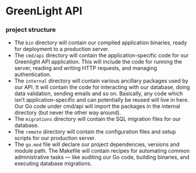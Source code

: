 # GreenLight API

### project structure
- The `bin` directory will contain our compiled application binaries, ready for deployment
to a production server.
- The `cmd/api` directory will contain the application-specific code for our Greenlight API
application. This will include the code for running the server, reading and writing HTTP
requests, and managing authentication.
- The `internal` directory will contain various ancillary packages used by our API. It will
contain the code for interacting with our database, doing data validation, sending emails
and so on. Basically, any code which isn’t application-specific and can potentially be
reused will live in here. Our Go code under cmd/api will import the packages in the
internal directory (but never the other way around).
- The `migrations` directory will contain the SQL migration files for our database.
- The `remote` directory will contain the configuration files and setup scripts for our
production server.
- The `go.mod` file will declare our project dependencies, versions and module path.
The Makefile will contain recipes for automating common administrative tasks — like
auditing our Go code, building binaries, and executing database migrations.